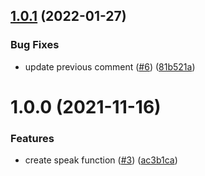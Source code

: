 ## [1.0.1](https://github.com/levibostian/cathy/compare/1.0.0...1.0.1) (2022-01-27)


### Bug Fixes

* update previous comment ([#6](https://github.com/levibostian/cathy/issues/6)) ([81b521a](https://github.com/levibostian/cathy/commit/81b521a64ceac57c8dde737416a81e5e292ae89b))

# 1.0.0 (2021-11-16)


### Features

* create speak function ([#3](https://github.com/levibostian/cathy/issues/3)) ([ac3b1ca](https://github.com/levibostian/cathy/commit/ac3b1ca2605b93b300f6bc94078a85848b7ef94f))
